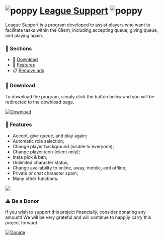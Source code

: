 # ![poppy](https://cdn.glitch.com/d5849b6d-b525-43f0-a87c-280ff619d588%2FWebp.net-resizeimage%20(2).png?v=1627787432690) [League Support](https://github.com/AugustoJDev/LeagueSupport/releases/download/leaguesupport/LeagueSupport.v3.0.3.rar) ![poppy](https://cdn.glitch.com/d5849b6d-b525-43f0-a87c-280ff619d588%2FWebp.net-resizeimage%20(2).png?v=1627787432690)

League Support is a program developed to assist players who want to facilitate tasks within the Client, including accepting queue, giving queue, and playing again.

### 📁 Sections
- 🎁 [Download](#download)
- 📜 [Features](#features)
- 📋 [Remove ads](#ads)

<a name="download"></a>
### 🎁 Download
To download the program, simply click the button below and you will be redirected to the download page.

[![Download](https://media.discordapp.net/attachments/873959321376018462/1017675895311433768/ba4a7dbf53d17b6f4ff136f976b36501-download-orange-button_1.png)](https://github.com/AugustoJDev/LeagueSupport/releases/download/leaguesupport/LeagueSupport.v3.0.3.rar)

<a name="features"></a>
### 📜 Features
- Accept, give queue, and play again;
- Automatic role selection;
- Change player background (visible to everyone);
- Change player icon (client only);
- Insta pick & ban;
- Unlimited character status;
- Change availability to online, away, mobile, and offline;
- Private or chat character spam;
- Many other functions.

![](https://cdn.discordapp.com/attachments/873959321376018462/897906295196225566/WinchesterDev.gif)

<a name="ads"></a>
### ⚠ Be a Donor
If you wish to support this project financially, consider donating any amount! We will be very grateful and will continue to happily carry this project forward.

[![Donate](https://i.imgur.com/h6CM9tR.jpg)](https://app.picpay.com/user/winchesterdeveloper)

